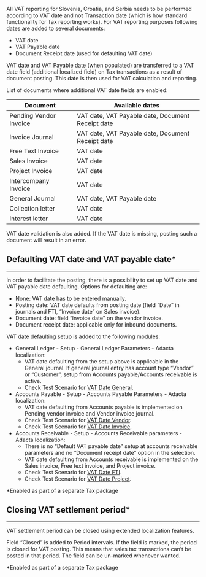 

All VAT reporting for Slovenia, Croatia, and Serbia needs to be performed according to VAT date and not Transaction date (which is how standard functionality for Tax reporting works). For VAT reporting purposes following dates are added to several documents: 

* VAT date
* VAT Payable date
* Document Receipt date (used for defaulting VAT date)

VAT date and VAT Payable date (when populated) are transferred to a VAT date field (additional localized field) on Tax transactions as a result of document posting. This date is then used for VAT calculation and reporting.

List of documents where additional VAT date fields are enabled:


|**Document**| **Available dates** |
|--|--|
|Pending Vendor Invoice |VAT date, VAT Payable date, Document Receipt date  |
|Invoice Journal |VAT date, VAT Payable date, Document Receipt date  |
|Free Text Invoice | VAT date  |
|Sales Invoice |VAT date  |
|Project Invoice | VAT date |
|Intercompany Invoice  |VAT date  |
|General Journal |VAT date, VAT Payable date  |
|Collection letter  | VAT date |
|Interest letter  |VAT date  |


VAT date validation is also added. If the VAT date is missing, posting such a document will result in an error.  

  
  

## Defaulting VAT date and VAT payable date*
----

In order to facilitate the posting, there is a possibility to set up VAT date and VAT payable date defaulting. Options for defaulting are:
   - None: VAT date has to be entered manually.
   - Posting date: VAT date defaults from posting date (field “Date” in journals and FTI, “Invoice date” on Sales invoice).
   - Document date: field “Invoice date” on the vendor invoice.
   - Document receipt date: applicable only for inbound documents.

VAT date defaulting setup is added to the following modules: 
   - General Ledger - Setup - General Ledger Parameters - Adacta localization:
      - VAT date defaulting from the setup above is applicable in the General journal. If general journal entry has account type “Vendor” or “Customer”, setup from Accounts payable/Accounts receivable is active.
      - Check Test Scenario for [VAT Date General](VAT-Date.zip).
   - Accounts Payable - Setup - Accounts Payable Parameters - Adacta localization: 
      - VAT date defaulting from Accounts payable is implemented on Pending vendor invoice and Vendor invoice journal.
      - Check Test Scenario for [VAT Date Vendor](VAT-Date.zip).
      - Check Test Scenario for [VAT Date Invoice](VAT-Date.zip).
   - Accounts Receivable - Setup - Accounts Receivable parameters - Adacta localization:
      - There is no “Default VAT payable date” setup at accounts receivable parameters and no “Document receipt date” option in the selection. 
      - VAT date defaulting from Accounts receivable is implemented on the Sales invoice, Free text invoice, and Project invoice. 
      - Check Test Scenario for [VAT Date FTI](VAT-Date.zip).
      - Check Test Scenario for [VAT Date Project](VAT-Date.zip).

*Enabled as part of a separate Tax package

## Closing VAT settlement period*
----

VAT settlement period can be closed using extended localization features. 

Field “Closed” is added to Period intervals. If the field is marked, the period is closed for VAT posting. This means that sales tax transactions can’t be posted in that period. The field can be un-marked whenever wanted. 

*Enabled as part of a separate Tax package
